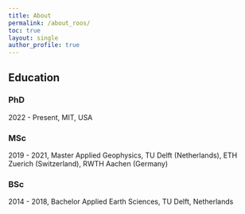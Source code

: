 ```yaml
---
title: About
permalink: /about_roos/
toc: true
layout: single
author_profile: true
---
```


## Education

### PhD
2022 - Present, MIT, USA

### MSc
2019 - 2021, Master Applied Geophysics, TU Delft (Netherlands), ETH Zuerich (Switzerland), RWTH Aachen (Germany)

### BSc
2014 - 2018, Bachelor Applied Earth Sciences, TU Delft, Netherlands 
